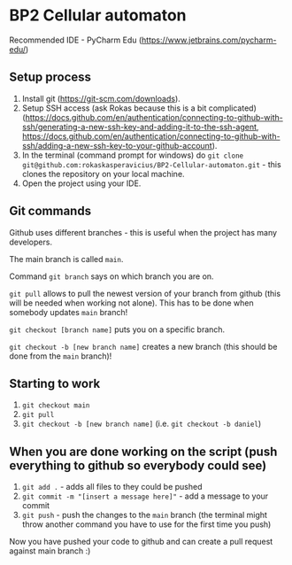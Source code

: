 # BP2 Cellular automaton

Recommended IDE - PyCharm Edu (https://www.jetbrains.com/pycharm-edu/)

## Setup process
1. Install git (https://git-scm.com/downloads).
2. Setup SSH access (ask Rokas because this is a bit complicated) (https://docs.github.com/en/authentication/connecting-to-github-with-ssh/generating-a-new-ssh-key-and-adding-it-to-the-ssh-agent, https://docs.github.com/en/authentication/connecting-to-github-with-ssh/adding-a-new-ssh-key-to-your-github-account).
3. In the terminal (command prompt for windows) do `git clone git@github.com:rokaskasperavicius/BP2-Cellular-automaton.git` - this clones the repository on your local machine.
4. Open the project using your IDE.

## Git commands
Github uses different branches - this is useful when the project has many developers.

The main branch is called `main`.

Command `git branch` says on which branch you are on.

`git pull` allows to pull the newest version of your branch from github (this will be needed when working not alone). This has to be done when somebody updates `main` branch!

`git checkout [branch name]` puts you on a specific branch.

`git checkout -b [new branch name]` creates a new branch (this should be done from the `main` branch)!

## Starting to work
1. `git checkout main`
2. `git pull`
3. `git checkout -b [new branch name]` (i.e. `git checkout -b daniel`)
 
## When you are done working on the script (push everything to github so everybody could see)
1. `git add .` - adds all files to they could be pushed
2. `git commit -m "[insert a message here]"` - add a message to your commit
3. `git push` - push the changes to the `main` branch (the terminal might throw another command you have to use for the first time you push)

Now you have pushed your code to github and can create a pull request against main branch :)